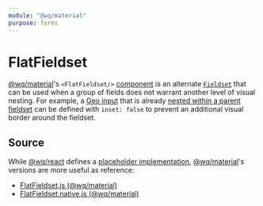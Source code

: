 ```yaml
---
module: "@wq/material"
purpose: forms
---
```


# FlatFieldset

[@wq/material]'s `<FlatFieldset/>` [component] is an alternate [`Fieldset`][Fieldset] that can be used when a group of fields does not warrant another level of visual nesting.  For example, a [Geo input][Geo] that is already [nested within a parent fieldset][fieldsets] can be defined with `inset: false` to prevent an additional visual border around the fieldset.

## Source

While [@wq/react] defines a [placeholder implementation][react-src], [@wq/material]'s versions are more useful as reference:

 * [FlatFieldset.js (@wq/material)][material-src]
 * [FlatFieldset.native.js (@wq/material)][material-native-src]

[component]: ./index.md
[@wq/react]: ../@wq/react.md
[@wq/material]: ../@wq/material.md
[Fieldset]: ./Fieldset.md
[Geo]: ../inputs/Geo.md
[fieldsets]: ../guides/organize-inputs-into-fieldsets.md

[react-src]: https://github.com/wq/wq.app/blob/main/packages/react/src/components/FlatFieldset.js
[material-src]: https://github.com/wq/wq.app/blob/main/packages/material/src/components/FlatFieldset.js
[material-native-src]: https://github.com/wq/wq.app/blob/main/packages/material/src/components/FlatFieldset.native.js
